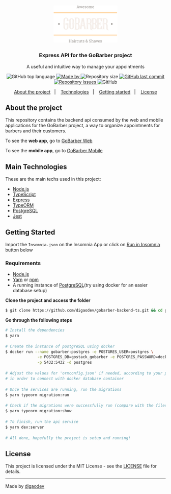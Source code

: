 <h1 align="center">
  <img alt="Logo" src="https://github.com/digaodev/gobarber-backend-ts/blob/master/docs/logo.svg?raw=true" width="200px">
</h1>

<h3 align="center">
  Express API for the GoBarber project
</h3>

<p align="center">A useful and intuitive way to manage your appointments</p>

<p align="center">
  <img alt="GitHub top language" src="https://img.shields.io/github/languages/top/digaodev/gobarber-backend-ts?color=%23FF9000">

  <a href="https://www.linkedin.com/in/rodrigorb/" target="_blank" rel="noopener noreferrer">
    <img alt="Made by" src="https://img.shields.io/badge/made%20by-digaodev-%23FF9000">
  </a>

  <img alt="Repository size" src="https://img.shields.io/github/repo-size/digaodev/gobarber-backend-ts?color=%23FF9000">

  <a href="https://github.com/digaodev/gobarber-backend-ts/commits/master">
    <img alt="GitHub last commit" src="https://img.shields.io/github/last-commit/digaodev/gobarber-backend-ts?color=%23FF9000">
  </a>

  <a href="https://github.com/digaodev/gobarber-backend-ts/issues">
    <img alt="Repository issues" src="https://img.shields.io/github/issues/digaodev/gobarber-backend-ts?color=%23FF9000">
  </a>

  <img alt="GitHub" src="https://img.shields.io/github/license/digaodev/gobarber-backend-ts?color=%23FF9000">
</p>

<p align="center">
  <a href="#%EF%B8%8F-about-the-project">About the project</a>&nbsp;&nbsp;&nbsp;|&nbsp;&nbsp;&nbsp;
  <a href="#-technologies">Technologies</a>&nbsp;&nbsp;&nbsp;|&nbsp;&nbsp;&nbsp;
  <a href="#-getting-started">Getting started</a>&nbsp;&nbsp;&nbsp;|&nbsp;&nbsp;&nbsp;
  <a href="#-license">License</a>
</p>

## About the project

This repository contains the backend api consumed by the web and mobile applications for the GoBarber project, a way to organize appointments for barbers and their customers.

To see the **web app**, go to [GoBarber Web](https://github.com/digaodev/gobarber-frontend-ts)<br />

To see the **mobile app**, go to [GoBarber Mobile](https://github.com/digaodev/gobarber-mobile-ts)

## Main Technologies

These are the main techs used in this project:

- [Node.js](https://nodejs.org/en/)
- [TypeScript](https://www.typescriptlang.org/)
- [Express](https://expressjs.com/pt-br/)
- [TypeORM](https://typeorm.io/#/)
- [PostgreSQL](https://www.postgresql.org/)
- [Jest](https://jestjs.io/)

## Getting Started

Import the `Insomnia.json` on the Insomnia App or click on [Run in Insomnia](#insomniaButton) button below

### Requirements

- [Node.js](https://nodejs.org/en/)
- [Yarn](https://classic.yarnpkg.com/) or [npm](https://www.npmjs.com/)
- A running instance of [PostgreSQL](https://www.postgresql.org/)(try using docker for an easier database setup)

**Clone the project and access the folder**

```bash
$ git clone https://github.com/digaodev/gobarber-backend-ts.git && cd gobarber-backend-ts
```

**Go through the following steps**

```bash
# Install the dependencies
$ yarn

# Create the instance of postgreSQL using docker
$ docker run --name gobarber-postgres -e POSTGRES_USER=postgres \
              -e POSTGRES_DB=gostack_gobarber -e POSTGRES_PASSWORD=docker \
              -p 5432:5432 -d postgres

# Adjust the values for 'ormconfig.json' if needed, according to your preferences
# in order to connect with docker database container

# Once the services are running, run the migrations
$ yarn typeorm migration:run

# Check if the migrations were successfully run (compare with the files in 'src/database/migrations')
$ yarn typeorm migration:show

# To finish, run the api service
$ yarn dev:server

# All done, hopefully the project is setup and running!
```

## License

This project is licensed under the MIT License - see the [LICENSE](LICENSE) file for details.

---

Made by [digaodev](https://www.linkedin.com/in/rodrigorb/)
